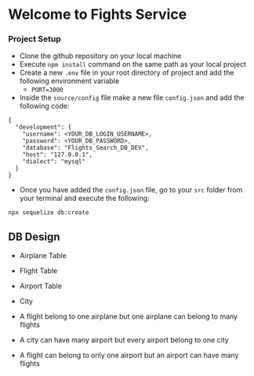 # Welcome to Fights Service

### Project Setup

- Clone the github repository on your local machine
- Execute `npm install` command on the same path as your local project
- Create a new `.env` file in your root directory of project and add the following environment variable
    - `PORT=3000`
- Inside the `source/config` file make a new file `config.json` and add the following code:
```
{
  "development": {
    "username": <YOUR_DB_LOGIN_USERNAME>,
    "password": <YOUR_DB_PASSWORD>,
    "database": "Flights_Search_DB_DEV",
    "host": "127.0.0.1",
    "dialect": "mysql"
  }
}
```
- Once you have added the `config.json` file, go to your `src` folder from your terminal and execute the following:
```
npx sequelize db:create
```

## DB Design
- Airplane Table
- Flight Table
- Airport Table
- City

- A flight belong to one airplane but one airplane can belong to many flights
- A city can have many airport but every airport belong to one city
- A flight can belong to only one airport but an airport can have many flights
